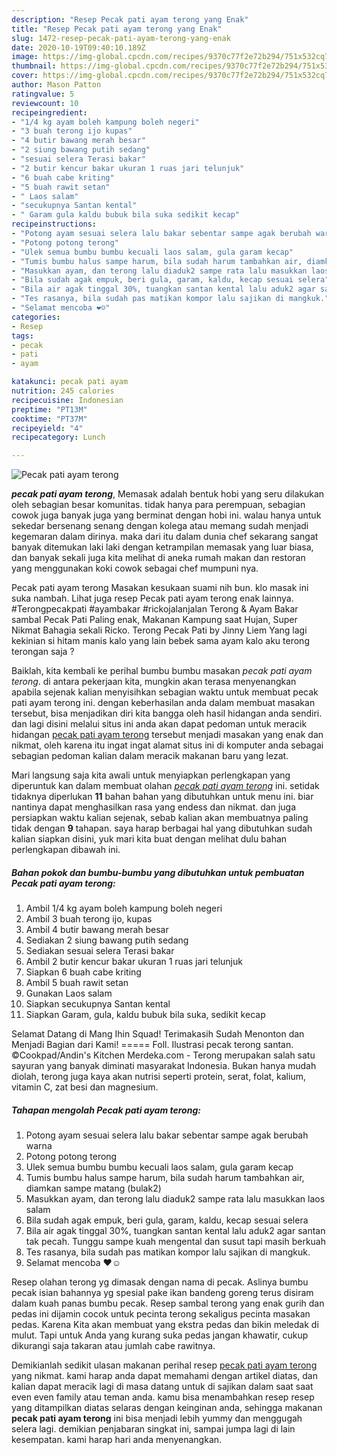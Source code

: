 ```yaml
---
description: "Resep Pecak pati ayam terong yang Enak"
title: "Resep Pecak pati ayam terong yang Enak"
slug: 1472-resep-pecak-pati-ayam-terong-yang-enak
date: 2020-10-19T09:40:10.189Z
image: https://img-global.cpcdn.com/recipes/9370c77f2e72b294/751x532cq70/pecak-pati-ayam-terong-foto-resep-utama.jpg
thumbnail: https://img-global.cpcdn.com/recipes/9370c77f2e72b294/751x532cq70/pecak-pati-ayam-terong-foto-resep-utama.jpg
cover: https://img-global.cpcdn.com/recipes/9370c77f2e72b294/751x532cq70/pecak-pati-ayam-terong-foto-resep-utama.jpg
author: Mason Patton
ratingvalue: 5
reviewcount: 10
recipeingredient:
- "1/4 kg ayam boleh kampung boleh negeri"
- "3 buah terong ijo kupas"
- "4 butir bawang merah besar"
- "2 siung bawang putih sedang"
- "sesuai selera Terasi bakar"
- "2 butir kencur bakar ukuran 1 ruas jari telunjuk"
- "6 buah cabe kriting"
- "5 buah rawit setan"
- " Laos salam"
- "secukupnya Santan kental"
- " Garam gula kaldu bubuk bila suka sedikit kecap"
recipeinstructions:
- "Potong ayam sesuai selera lalu bakar sebentar sampe agak berubah warna"
- "Potong potong terong"
- "Ulek semua bumbu bumbu kecuali laos salam, gula garam kecap"
- "Tumis bumbu halus sampe harum, bila sudah harum tambahkan air, diamkan sampe matang (bulak2)"
- "Masukkan ayam, dan terong lalu diaduk2 sampe rata lalu masukkan laos salam"
- "Bila sudah agak empuk, beri gula, garam, kaldu, kecap sesuai selera"
- "Bila air agak tinggal 30%, tuangkan santan kental lalu aduk2 agar santan tak pecah. Tunggu sampe kuah mengental dan susut tapi masih berkuah"
- "Tes rasanya, bila sudah pas matikan kompor lalu sajikan di mangkuk."
- "Selamat mencoba ❤☺️"
categories:
- Resep
tags:
- pecak
- pati
- ayam

katakunci: pecak pati ayam 
nutrition: 245 calories
recipecuisine: Indonesian
preptime: "PT13M"
cooktime: "PT37M"
recipeyield: "4"
recipecategory: Lunch

---
```



![Pecak pati ayam terong](https://img-global.cpcdn.com/recipes/9370c77f2e72b294/751x532cq70/pecak-pati-ayam-terong-foto-resep-utama.jpg)

<b><i>pecak pati ayam terong</i></b>, Memasak adalah bentuk hobi yang seru dilakukan oleh sebagian besar komunitas. tidak hanya para perempuan, sebagian cowok juga banyak juga yang berminat dengan hobi ini. walau hanya untuk sekedar bersenang senang dengan kolega atau memang sudah menjadi kegemaran dalam dirinya. maka dari itu dalam dunia chef sekarang sangat banyak ditemukan laki laki dengan ketrampilan memasak yang luar biasa, dan banyak sekali juga kita melihat di aneka rumah makan dan restoran yang menggunakan koki cowok sebagai chef mumpuni nya.

Pecak pati ayam terong Masakan kesukaan suami nih bun. klo masak ini suka nambah. Lihat juga resep Pecak pati ayam terong enak lainnya. #Terongpecakpati #ayambakar #rickojalanjalan Terong &amp; Ayam Bakar sambal Pecak Pati Paling enak, Makanan Kampung saat Hujan, Super Nikmat Bahagia sekali Ricko. Terong Pecak Pati by Jinny Liem Yang lagi kekinian si hitam manis kalo yang lain bebek sama ayam kalo aku terong terongan saja ?

Baiklah, kita kembali ke perihal bumbu bumbu masakan <i>pecak pati ayam terong</i>. di antara pekerjaan kita, mungkin akan terasa menyenangkan apabila sejenak kalian menyisihkan sebagian waktu untuk membuat pecak pati ayam terong ini. dengan keberhasilan anda dalam membuat masakan tersebut, bisa menjadikan diri kita bangga oleh hasil hidangan anda sendiri. dan lagi disini melalui situs ini anda akan dapat pedoman untuk meracik hidangan <u>pecak pati ayam terong</u> tersebut menjadi masakan yang enak dan nikmat, oleh karena itu ingat ingat alamat situs ini di komputer anda sebagai sebagian pedoman kalian dalam meracik makanan baru yang lezat.


Mari langsung saja kita awali untuk menyiapkan perlengkapan yang diperuntuk kan dalam membuat olahan <u><i>pecak pati ayam terong</i></u> ini. setidak tidaknya diperlukan <b>11</b> bahan bahan yang dibutuhkan untuk menu ini. biar nantinya dapat menghasilkan rasa yang endess dan nikmat. dan juga persiapkan waktu kalian sejenak, sebab kalian akan membuatnya paling tidak dengan <b>9</b> tahapan. saya harap berbagai hal yang dibutuhkan sudah kalian siapkan disini, yuk mari kita buat dengan melihat dulu bahan perlengkapan dibawah ini.

<!--inarticleads1-->

##### Bahan pokok dan bumbu-bumbu yang dibutuhkan untuk pembuatan Pecak pati ayam terong:

1. Ambil 1/4 kg ayam boleh kampung boleh negeri
1. Ambil 3 buah terong ijo, kupas
1. Ambil 4 butir bawang merah besar
1. Sediakan 2 siung bawang putih sedang
1. Sediakan sesuai selera Terasi bakar
1. Ambil 2 butir kencur bakar ukuran 1 ruas jari telunjuk
1. Siapkan 6 buah cabe kriting
1. Ambil 5 buah rawit setan
1. Gunakan  Laos salam
1. Siapkan secukupnya Santan kental
1. Siapkan  Garam, gula, kaldu bubuk bila suka, sedikit kecap


Selamat Datang di Mang Ihin Squad! Terimakasih Sudah Menonton dan Menjadi Bagian dari Kami! ===== Foll. Ilustrasi pecak terong santan. ©Cookpad/Andin&#39;s Kitchen Merdeka.com - Terong merupakan salah satu sayuran yang banyak diminati masyarakat Indonesia. Bukan hanya mudah diolah, terong juga kaya akan nutrisi seperti protein, serat, folat, kalium, vitamin C, zat besi dan magnesium. 

<!--inarticleads2-->

##### Tahapan mengolah Pecak pati ayam terong:

1. Potong ayam sesuai selera lalu bakar sebentar sampe agak berubah warna
1. Potong potong terong
1. Ulek semua bumbu bumbu kecuali laos salam, gula garam kecap
1. Tumis bumbu halus sampe harum, bila sudah harum tambahkan air, diamkan sampe matang (bulak2)
1. Masukkan ayam, dan terong lalu diaduk2 sampe rata lalu masukkan laos salam
1. Bila sudah agak empuk, beri gula, garam, kaldu, kecap sesuai selera
1. Bila air agak tinggal 30%, tuangkan santan kental lalu aduk2 agar santan tak pecah. Tunggu sampe kuah mengental dan susut tapi masih berkuah
1. Tes rasanya, bila sudah pas matikan kompor lalu sajikan di mangkuk.
1. Selamat mencoba ❤☺️


Resep olahan terong yg dimasak dengan nama di pecak. Aslinya bumbu pecak isian bahannya yg spesial pake ikan bandeng goreng terus disiram dalam kuah panas bumbu pecak. Resep sambal terong yang enak gurih dan pedas ini dijamin cocok untuk pecinta terong sekaligus pecinta masakan pedas. Karena Kita akan membuat yang ekstra pedas dan bikin meledak di mulut. Tapi untuk Anda yang kurang suka pedas jangan khawatir, cukup dikurangi saja takaran atau jumlah cabe rawitnya. 

Demikianlah sedikit ulasan makanan perihal resep <u>pecak pati ayam terong</u> yang nikmat. kami harap anda dapat memahami dengan artikel diatas, dan kalian dapat meracik lagi di masa datang untuk di sajikan dalam saat saat even even family atau teman anda. kamu bisa menambahkan resep resep yang ditampilkan diatas selaras dengan keinginan anda, sehingga makanan <b>pecak pati ayam terong</b> ini bisa menjadi lebih yummy dan menggugah selera lagi. demikian penjabaran singkat ini, sampai jumpa lagi di lain kesempatan. kami harap hari anda menyenangkan.
